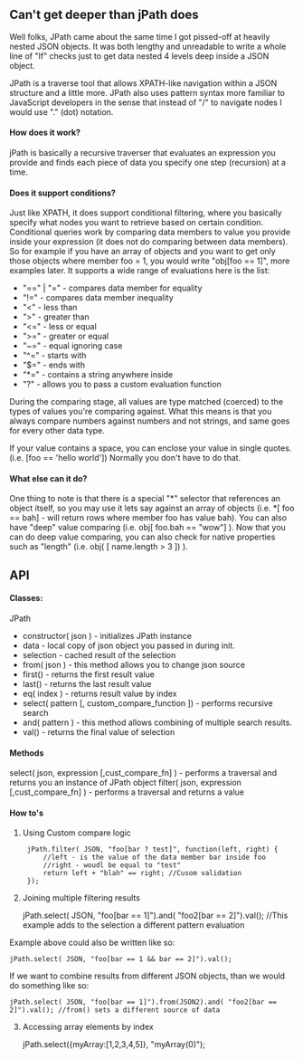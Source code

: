 Can't get deeper than jPath does
---
Well folks, JPath came about the same time I got pissed-off at heavily nested JSON objects.
It was both lengthy and unreadable to write a whole line of "If" checks just to get data
nested 4 levels deep inside a JSON object. 

JPath is a traverse tool that allows XPATH-like navigation within a
JSON structure and a little more. JPath also uses pattern syntax more familiar to JavaScript developers in the sense
that instead of "/" to navigate nodes I would use "." (dot) notation.

#### How does it work?

jPath is basically a recursive traverser that evaluates an expression you provide and finds each piece of data you
specify one step (recursion) at a time.

#### Does it support conditions?

Just like XPATH, it does support conditional filtering, where you basically specify what nodes you want to retrieve
based on certain condition. Conditional queries work by comparing data members to value you provide inside your
expression (it does not do comparing between data members). So for example if you have an array of objects and you want
to get only those objects where member foo = 1, you would write "obj[foo == 1]", more examples later. It supports a
wide range of evaluations here is the list:

- "==" | "=" - compares data member for equality
- "!=" - compares data member inequality
- "<" - less than
- ">" - greater than
- "<=" - less or equal
- ">=" - greater or equal
- "~=" - equal ignoring case
- "^=" - starts with
- "$=" - ends with
- "*=" - contains a string anywhere inside
- "?" - allows you to pass a custom evaluation function

During the comparing stage, all values are type matched (coerced) to the types of values you're comparing against. 
What this means is that you always compare numbers against numbers and not strings, and same goes for every other data
type.

If your value contains a space, you can enclose your value in single quotes. (i.e. [foo == 'hello world']) Normally you
don't have to do that.

#### What else can it do?

One thing to note is that there is a special "*" selector that references an object itself, so you may use it lets say
against an array of objects (i.e. *[ foo == bah] - will return rows where member foo has value bah). You can also have
"deep" value comparing (i.e. obj[ foo.bah == "wow"] ). Now that you can do deep value comparing, you can also check for
native properties such as "length" (i.e. obj( [ name.length > 3 ]) ).

API
---
#### Classes:

JPath
- constructor( json ) - initializes JPath instance
- data - local copy of json object you passed in during init.
- selection - cached result of the selection
- from( json ) - this method allows you to change json source
- first() - returns the first result value
- last() - returns the last result value
- eq( index ) - returns result value by index
- select( pattern [, custom_compare_function ]) - performs recursive search
- and( pattern ) - this method allows combining of multiple search results.
- val() - <Array> returns the final value of selection

#### Methods

select( json, expression [,cust_compare_fn] ) - performs a traversal and returns you an instance of JPath object
filter( json, expression [,cust_compare_fn] ) - performs a traversal and returns a value

#### How to's

1. Using Custom compare logic

        jPath.filter( JSON, "foo[bar ? test]", function(left, right) {
            //left - is the value of the data member bar inside foo
            //right - woudl be equal to "test"
            return left + "blah" == right; //Cusom validation
        });

2. Joining multiple filtering results

    jPath.select( JSON, "foo[bar == 1]").and( "foo2[bar == 2]").val(); //This example adds to the selection a different pattern evaluation

Example above could also be written like so:

    jPath.select( JSON, "foo[bar == 1 && bar == 2]").val();

If we want to combine results from different JSON objects, than we would do something like so:

    jPath.select( JSON, "foo[bar == 1]").from(JSON2).and( "foo2[bar == 2]").val(); //from() sets a different source of data

3. Accessing array elements by index

    jPath.select({myArray:[1,2,3,4,5]}, "myArray(0)");
